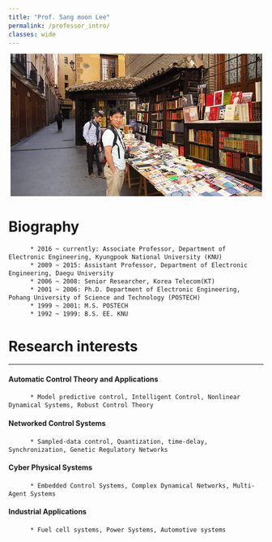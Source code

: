 ```yaml
---
title: "Prof. Sang moon Lee"
permalink: /professor_intro/
classes: wide
---
```


<p align="center"><img src="/assets/images/professor.jpg"></p>

#      Biography

          * 2016 ~ currently: Associate Professor, Department of Electronic Engineering, Kyungpook National University (KNU)
          * 2009 ~ 2015: Assistant Professor, Department of Electronic Engineering, Daegu University
          * 2006 ~ 2008: Senior Researcher, Korea Telecom(KT)
          * 2001 ~ 2006: Ph.D. Department of Electronic Engineering, Pohang University of Science and Technology (POSTECH)
          * 1999 ~ 2001: M.S. POSTECH
          * 1992 ~ 1999: B.S. EE. KNU
          
          
#      Research interests
***
#### Automatic Control Theory and Applications
          * Model predictive control, Intelligent Control, Nonlinear Dynamical Systems, Robust Control Theory
#### Networked Control Systems
          * Sampled-data control, Quantization, time-delay, Synchronization, Genetic Regulatory Networks
#### Cyber Physical Systems
          * Embedded Control Systems, Complex Dynamical Networks, Multi-Agent Systems 
#### Industrial Applications
          * Fuel cell systems, Power Systems, Automotive systems
